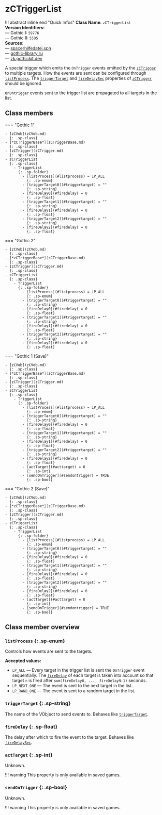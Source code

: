 # zCTriggerList

!!! abstract inline end "Quick Infos"
    **Class Name:** `zCTriggerList`<br/>
    **Version Identifiers:**<br />
    — Gothic I: `59776`<br/>
    — Gothic II: `5505`<br/>
    **Sources:**<br/>
    — [spacerhilfedatei.sph](https://wiki.worldofgothic.de/doku.php?id=spacer:hilfedatei)<br/>
    — [gothic-library.ru](http://www.gothic-library.ru/publ/class_zctriggerlist/1-1-0-534)<br/>
    — [zk.gothickit.dev](https://zk.gothickit.dev/engine/objects/zCTriggerList/)

A special trigger which emits the `OnTrigger` events emitted by the [`zCTrigger`](zCTrigger.md) to multiple targets.
How the events are sent can be configured through [`listProcess`](#listprocess). The
[`triggerTarget`](zCTriggerBase.md#triggertarget) and [`fireDelaySec`](zCTrigger.md#firedelaysec) properties of
[`zCTrigger`](zCTrigger.md) should be ignored.

`OnUntrigger` events sent to the trigger list are propagated to all targets in the list.

## Class members

=== "Gothic 1"

    - [zCVob](zCVob.md)
      {: .sp-class}
    - [*zCTriggerBase*](zCTriggerBase.md)
      {: .sp-class}
    - [zCTrigger](zCTrigger.md)
      {: .sp-class}
    - zCTriggerList
      {: .sp-class}
        - TriggerList
          {: .sp-folder}
            - [listProcess](#listprocess) = LP_ALL
              {: .sp-enum}
            - [triggerTarget0](#triggertarget) = ""
              {: .sp-string}
            - [fireDelay0](#firedelay) = 0
              {: .sp-float}
            - [triggerTarget1](#triggertarget) = ""
              {: .sp-string}
            - [fireDelay1](#firedelay) = 0
              {: .sp-float}
            - [triggerTarget2](#triggertarget) = ""
              {: .sp-string}
            - [fireDelay2](#firedelay) = 0
              {: .sp-float}

=== "Gothic 2"

    - [zCVob](zCVob.md)
      {: .sp-class}
    - [*zCTriggerBase*](zCTriggerBase.md)
      {: .sp-class}
    - [zCTrigger](zCTrigger.md)
      {: .sp-class}
    - zCTriggerList
      {: .sp-class}
        - TriggerList
          {: .sp-folder}
            - [listProcess](#listprocess) = LP_ALL
              {: .sp-enum}
            - [triggerTarget0](#triggertarget) = ""
              {: .sp-string}
            - [fireDelay0](#firedelay) = 0
              {: .sp-float}
            - [triggerTarget1](#triggertarget) = ""
              {: .sp-string}
            - [fireDelay1](#firedelay) = 0
              {: .sp-float}
            - [triggerTarget2](#triggertarget) = ""
              {: .sp-string}
            - [fireDelay2](#firedelay) = 0
              {: .sp-float}

=== "Gothic 1 (Save)"

    - [zCVob](zCVob.md)
      {: .sp-class}
    - [*zCTriggerBase*](zCTriggerBase.md)
      {: .sp-class}
    - [zCTrigger](zCTrigger.md)
      {: .sp-class}
    - zCTriggerList
      {: .sp-class}
        - TriggerList
          {: .sp-folder}
            - [listProcess](#listprocess) = LP_ALL
              {: .sp-enum}
            - [triggerTarget0](#triggertarget) = ""
              {: .sp-string}
            - [fireDelay0](#firedelay) = 0
              {: .sp-float}
            - [triggerTarget1](#triggertarget) = ""
              {: .sp-string}
            - [fireDelay1](#firedelay) = 0
              {: .sp-float}
            - [triggerTarget2](#triggertarget) = ""
              {: .sp-string}
            - [fireDelay2](#firedelay) = 0
              {: .sp-float}
            - [actTarget](#acttarget) = 0
              {: .sp-int}
            - [sendOnTrigger](#sendontrigger) = TRUE
              {: .sp-bool}

=== "Gothic 2 (Save)"

    - [zCVob](zCVob.md)
      {: .sp-class}
    - [*zCTriggerBase*](zCTriggerBase.md)
      {: .sp-class}
    - [zCTrigger](zCTrigger.md)
      {: .sp-class}
    - zCTriggerList
      {: .sp-class}
        - TriggerList
          {: .sp-folder}
            - [listProcess](#listprocess) = LP_ALL
              {: .sp-enum}
            - [triggerTarget0](#triggertarget) = ""
              {: .sp-string}
            - [fireDelay0](#firedelay) = 0
              {: .sp-float}
            - [triggerTarget1](#triggertarget) = ""
              {: .sp-string}
            - [fireDelay1](#firedelay) = 0
              {: .sp-float}
            - [triggerTarget2](#triggertarget) = ""
              {: .sp-string}
            - [fireDelay2](#firedelay) = 0
              {: .sp-float}
            - [actTarget](#acttarget) = 0
              {: .sp-int}
            - [sendOnTrigger](#sendontrigger) = TRUE
              {: .sp-bool}

## Class member overview

### `listProcess` {: .sp-enum}

Controls how events are sent to the targets.

**Accepted values:**
    
* `LP_ALL` — Every target in the trigger list is sent the `OnTrigger` event sequentially. The [`fireDelay`](#firedelay)
  of each target is taken into account so that target `n` is fired after `sum(fireDelay0, ..., fireDelayN-1)` seconds.
* `LP_NEXT_ONE` — The event is sent to the next target in the list.
* `LP_RAND_ONE` — The event is sent to a random target in the list.

### `triggerTarget` {: .sp-string}

The name of the VObject to send events to. Behaves like [`triggerTarget`](zCTriggerBase.md#triggertarget).

### `fireDelay` {: .sp-float}

The delay after which to fire the event to the target. Behaves like [`fireDelaySec`](zCTrigger.md#firedelaysec).

### `actTarget` {: .sp-int}

Unknown.

!!! warning
    This property is only available in saved games.

### `sendOnTrigger` {: .sp-bool}

Unknown.

!!! warning
    This property is only available in saved games.
